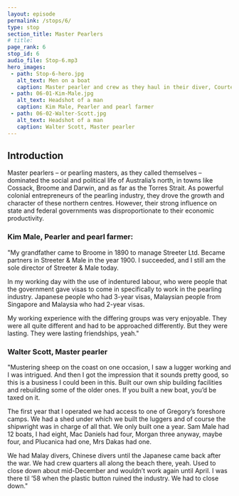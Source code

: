 ```yaml
---
layout: episode
permalink: /stops/6/
type: stop
section_title: Master Pearlers
# title:
page_rank: 6
stop_id: 6
audio_file: Stop-6.mp3
hero_images:
 - path: Stop-6-hero.jpg
   alt_text: Men on a boat
   caption: Master pearler and crew as they haul in their diver, Courtesy State Library of Western Australia
 - path: 06-01-Kim-Male.jpg
   alt_text: Headshot of a man
   caption: Kim Male, Pearler and pearl farmer
 - path: 06-02-Walter-Scott.jpg
   alt_text: Headshot of a man
   caption: Walter Scott, Master pearler   
---
```


## Introduction

Master pearlers – or pearling masters, as they called themselves – dominated the
social and political life of Australia’s north, in towns like Cossack, Broome and
Darwin, and as far as the Torres Strait. As powerful colonial entrepreneurs of the
pearling industry, they drove the growth and character of these northern centres.
However, their strong influence on state and federal governments was
disproportionate to their economic productivity.

### Kim Male, Pearler and pearl farmer:

"My grandfather came to Broome in 1890 to manage Streeter Ltd. Became partners in Streeter & Male in the year 1900. I succeeded, and I still am the sole director of Streeter & Male today.

In my working day with the use of indentured labour, who were people that the government gave visas to come in specifically to work in the pearling industry. Japanese people who had 3-year visas, Malaysian people from Singapore and Malaysia who had 2-year visas.

My working experience with the differing groups was very enjoyable. They were all quite different and had to be approached differently. But they were lasting. They were lasting friendships, yeah."

### Walter Scott, Master pearler

"Mustering sheep on the coast on one occasion, I saw a lugger working and I was intrigued. And then I got the impression that it sounds pretty good, so this is a business I could been in this. Built our own ship building facilities and rebuilding some of the older ones. If you built a new boat, you’d be taxed on it.

The first year that I operated we had access to one of Gregory’s foreshore camps. We had a shed under which we built the luggers and of course the shipwright was in charge of all that. We only built one a year. Sam Male had 12 boats, I had eight, Mac Daniels had four, Morgan three anyway, maybe four, and Plucanica had one, Mrs Dakas had one.

We had Malay divers, Chinese divers until the Japanese came back after the war. We had crew quarters all along the beach there, yeah. Used to close down about mid-December and wouldn’t work again until April. I was there til ’58 when the plastic button ruined the industry. We had to close down."